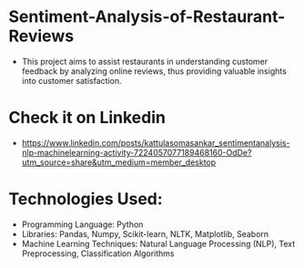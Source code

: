 # Sentiment-Analysis-of-Restaurant-Reviews
  * This project aims to assist restaurants in understanding customer feedback by analyzing online reviews, thus providing valuable insights into customer satisfaction.

# Check it on Linkedin 
  * https://www.linkedin.com/posts/kattulasomasankar_sentimentanalysis-nlp-machinelearning-activity-7224057077189468160-OdDe?utm_source=share&utm_medium=member_desktop
# Technologies Used:
  * Programming Language: Python
  * Libraries: Pandas, Numpy, Scikit-learn, NLTK, Matplotlib, Seaborn
  * Machine Learning Techniques: Natural Language Processing (NLP), Text Preprocessing, Classification Algorithms
